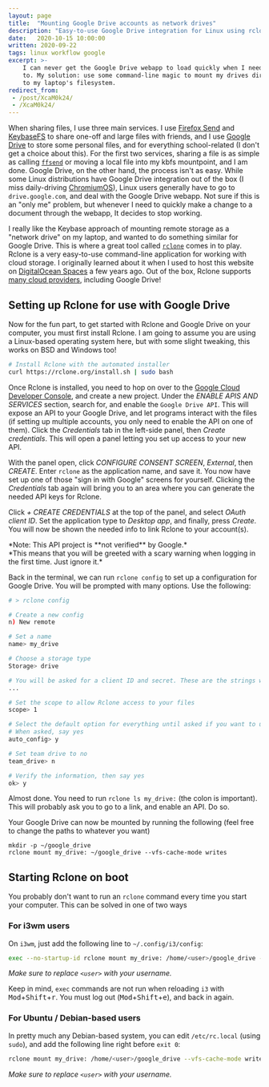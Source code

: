 ```yaml
---
layout: page
title:  "Mounting Google Drive accounts as network drives"
description: "Easy-to-use Google Drive integration for Linux using rclone"
date:   2020-10-15 10:00:00 
written: 2020-09-22
tags: linux workflow google
excerpt: >-
    I can never get the Google Drive webapp to load quickly when I need it 
    to. My solution: use some command-line magic to mount my drives directly 
    to my laptop's filesystem.
redirect_from: 
 - /post/XcaM0k24/
 - /XcaM0k24/
---
```


When sharing files, I use three main services. I use [Firefox Send](https://en.wikipedia.org/wiki/Firefox_Send) and [KeybaseFS](https://book.keybase.io/docs/files) to share one-off and large files with friends, and I use [Google Drive](https://drive.google.com) to store some personal files, and for everything school-related (I don't get a choice about this). For the first two services, sharing a file is as simple as calling [`ffsend`](https://github.com/timvisee/ffsend) or moving a local file into my kbfs mountpoint, and I am done. Google Drive, on the other hand, the process isn't as easy. While some Linux distributions have Google Drive integration out of the box (I miss daily-driving [ChromiumOS](https://www.chromium.org/chromium-os)), Linux users generally have to go to `drive.google.com`, and deal with the Google Drive webapp. Not sure if this is an "only me" problem, but whenever I need to quickly make a change to a document through the webapp, It decides to stop working.

I really like the Keybase approach of mounting remote storage as a "network drive" on my laptop, and wanted to do something similar for Google Drive. This is where a great tool called [`rclone`](https://rclone.org) comes in to play. Rclone is a very easy-to-use command-line application for working with cloud storage. I originally learned about it when I used to host this website on [DigitalOcean Spaces](https://www.digitalocean.com/products/spaces/) a few years ago. Out of the box, Rclone supports [many cloud providers](https://rclone.org/#providers), including Google Drive!

## Setting up Rclone for use with Google Drive

Now for the fun part, to get started with Rclone and Google Drive on your computer, you must first install Rclone. I am going to assume you are using a Linux-based operating system here, but with some slight tweaking, this works on BSD and Windows too!

```sh
# Install Rclone with the automated installer
curl https://rclone.org/install.sh | sudo bash
```

Once Rclone is installed, you need to hop on over to the [Google Cloud Developer Console](https://console.developers.google.com/), and create a new project. Under the *ENABLE APIS AND SERVICES* section, search for, and enable the `Google Drive API`. This will expose an API to your Google Drive, and let programs interact with the files (if setting up multiple accounts, you only need to enable the API on one of them). Click the *Credentials* tab in the left-side panel, then *Create credentials*. This will open a panel letting you set up access to your new API.

With the panel open, click *CONFIGURE CONSENT SCREEN*, *External*, then *CREATE*. Enter `rclone` as the application name, and save it. You now have set up one of those "sign in with Google" screens for yourself. Clicking the *Credentials* tab again will bring you to an area where you can generate the needed API keys for Rclone.

Click *+ CREATE CREDENTIALS* at the top of the panel, and select *OAuth client ID*. Set the application type to *Desktop app*, and finally, press *Create*. You will now be shown the needed info to link Rclone to your account(s).

<div class="center" markdown="1">
*Note: This API project is **not verified** by Google.*<br>
*This means that you will be greeted with a scary warning when logging in the first time. Just ignore it.*
</div>

Back in the terminal, we can run `rclone config` to set up a configuration for Google Drive. You will be prompted with many options. Use the following:
```sh
# > rclone config

# Create a new config
n) New remote

# Set a name
name> my_drive

# Choose a storage type
Storage> drive

# You will be asked for a client ID and secret. These are the strings we just generated
...

# Set the scope to allow Rclone access to your files
scope> 1

# Select the default option for everything until asked if you want to use "auto config"
# When asked, say yes
auto_config> y

# Set team drive to no
team_drive> n

# Verify the information, then say yes
ok> y
```

Almost done. You need to run `rclone ls my_drive:` (the colon is important). This will probably ask you to go to a link, and enable an API. Do so.

Your Google Drive can now be mounted by running the following (feel free to change the paths to whatever you want)

```
mkdir -p ~/google_drive
rclone mount my_drive: ~/google_drive --vfs-cache-mode writes
```

## Starting Rclone on boot

You probably don't want to run an `rclone` command every time you start your computer. This can be solved in one of two ways

### For i3wm users

On `i3wm`, just add the following line to `~/.config/i3/config`:

```sh
exec --no-startup-id rclone mount my_drive: /home/<user>/google_drive --vfs-cache-mode writes
```

*Make sure to replace `<user>` with your username.*

Keep in mind, `exec` commands are not run when reloading `i3` with <kbd>Mod</kbd>+<kbd>Shift</kbd>+<kbd>r</kbd>. You must log out (<kbd>Mod</kbd>+<kbd>Shift</kbd>+<kbd>e</kbd>), and back in again.

### For Ubuntu / Debian-based users

In pretty much any Debian-based system, you can edit `/etc/rc.local` (using `sudo`), and add the following line right before `exit 0`:

```sh
rclone mount my_drive: /home/<user>/google_drive --vfs-cache-mode writes
```

*Make sure to replace `<user>` with your username.*